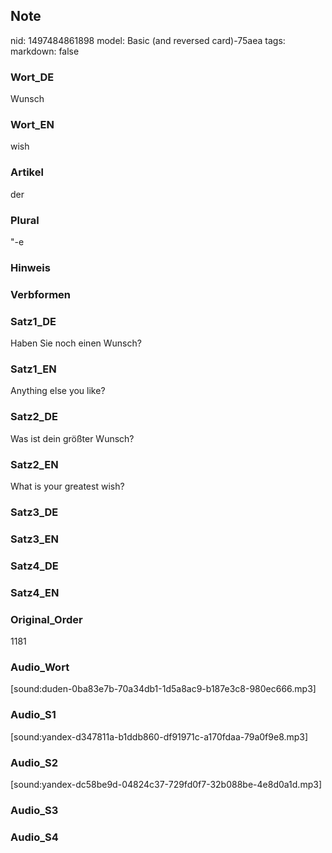 ## Note
nid: 1497484861898
model: Basic (and reversed card)-75aea
tags: 
markdown: false

### Wort_DE
Wunsch

### Wort_EN
wish

### Artikel
der

### Plural
"-e

### Hinweis


### Verbformen


### Satz1_DE
Haben Sie noch einen Wunsch?

### Satz1_EN
Anything else you like?

### Satz2_DE
Was ist dein größter Wunsch?

### Satz2_EN
What is your greatest wish?

### Satz3_DE


### Satz3_EN


### Satz4_DE


### Satz4_EN


### Original_Order
1181

### Audio_Wort
[sound:duden-0ba83e7b-70a34db1-1d5a8ac9-b187e3c8-980ec666.mp3]

### Audio_S1
[sound:yandex-d347811a-b1ddb860-df91971c-a170fdaa-79a0f9e8.mp3]

### Audio_S2
[sound:yandex-dc58be9d-04824c37-729fd0f7-32b088be-4e8d0a1d.mp3]

### Audio_S3


### Audio_S4

